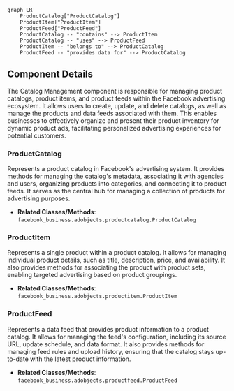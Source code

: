 ```mermaid
graph LR
    ProductCatalog["ProductCatalog"]
    ProductItem["ProductItem"]
    ProductFeed["ProductFeed"]
    ProductCatalog -- "contains" --> ProductItem
    ProductCatalog -- "uses" --> ProductFeed
    ProductItem -- "belongs to" --> ProductCatalog
    ProductFeed -- "provides data for" --> ProductCatalog
```

## Component Details

The Catalog Management component is responsible for managing product catalogs, product items, and product feeds within the Facebook advertising ecosystem. It allows users to create, update, and delete catalogs, as well as manage the products and data feeds associated with them. This enables businesses to effectively organize and present their product inventory for dynamic product ads, facilitating personalized advertising experiences for potential customers.

### ProductCatalog
Represents a product catalog in Facebook's advertising system. It provides methods for managing the catalog's metadata, associating it with agencies and users, organizing products into categories, and connecting it to product feeds. It serves as the central hub for managing a collection of products for advertising purposes.
- **Related Classes/Methods**: `facebook_business.adobjects.productcatalog.ProductCatalog`

### ProductItem
Represents a single product within a product catalog. It allows for managing individual product details, such as title, description, price, and availability. It also provides methods for associating the product with product sets, enabling targeted advertising based on product groupings.
- **Related Classes/Methods**: `facebook_business.adobjects.productitem.ProductItem`

### ProductFeed
Represents a data feed that provides product information to a product catalog. It allows for managing the feed's configuration, including its source URL, update schedule, and data format. It also provides methods for managing feed rules and upload history, ensuring that the catalog stays up-to-date with the latest product information.
- **Related Classes/Methods**: `facebook_business.adobjects.productfeed.ProductFeed`
